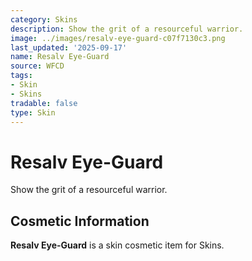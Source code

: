 ```yaml
---
category: Skins
description: Show the grit of a resourceful warrior.
image: ../images/resalv-eye-guard-c07f7130c3.png
last_updated: '2025-09-17'
name: Resalv Eye-Guard
source: WFCD
tags:
- Skin
- Skins
tradable: false
type: Skin
---
```


# Resalv Eye-Guard

Show the grit of a resourceful warrior.

## Cosmetic Information

**Resalv Eye-Guard** is a skin cosmetic item for Skins.

